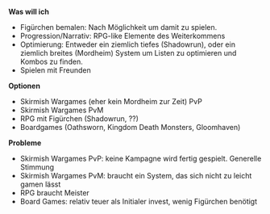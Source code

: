 **Was will ich**
 - Figürchen bemalen: Nach Möglichkeit um damit zu spielen.
 - Progression/Narrativ: RPG-like Elemente des Weiterkommens
 - Optimierung: Entweder ein ziemlich tiefes (Shadowrun), oder ein ziemlich breites (Mordheim) System um Listen zu optimieren und Kombos zu finden.
 - Spielen mit Freunden

**Optionen**
 - Skirmish Wargames (eher kein Mordheim zur Zeit) PvP
 - Skirmish Wargames PvM
 - RPG mit Figürchen (Shadowrun, ??)
 - Boardgames (Oathsworn, Kingdom Death Monsters, Gloomhaven)

**Probleme**
 - Skirmish Wargames PvP: keine Kampagne wird fertig gespielt. Generelle Stimmung
 - Skirmish Wargames PvM: braucht ein System, das sich nicht zu leicht gamen lässt
 - RPG braucht Meister
 - Board Games: relativ teuer als Initialer invest, wenig Figürchen benötigt 
